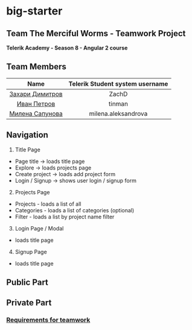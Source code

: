 # big-starter

## Team The Merciful Worms - Teamwork Project

**Telerik Academy - Season 8 - Angular 2 course**

## Team Members

| Name | Telerik Student system username |
|:----:|:-----------------------:|
| [Захари Димитров](https://github.com/zachdimitrov) | ZachD |
| [Иван Петров](https://github.com/tinmanjk) | tinman |
| [Милена Сапунова](https://github.com/pokemon4e) | milena.aleksandrova |

## Navigation
1. Title Page
- Page title -> loads title page
- Explore -> loads projects page
- Create project -> loads add project form
- Login / Signup -> shows user login / signup form

2. Projects Page
- Projects - loads a list of all
- Categories - loads a list of categories (optional)
- Filter - loads a list by project name filter

3. Login Page / Modal
- loads title page

4. Signup Page
- loads title page

## Public Part

## Private Part

### [Requirements for teamwork](https://github.com/TelerikAcademy/Angular/blob/master/Course%20project/README.md)
